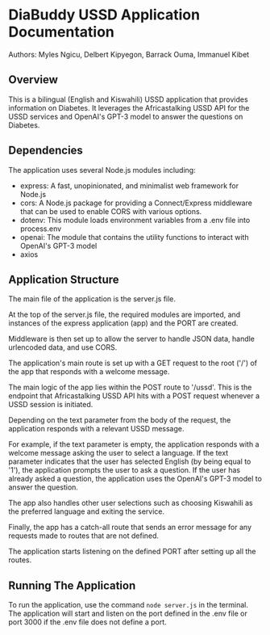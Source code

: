 # DiaBuddy USSD Application Documentation

Authors: Myles Ngicu, Delbert Kipyegon, Barrack Ouma, Immanuel Kibet

## Overview
This is a bilingual (English and Kiswahili) USSD application that provides information on Diabetes. It leverages the Africastalking USSD API for the USSD services and OpenAI's GPT-3 model to answer the questions on Diabetes.

## Dependencies
The application uses several Node.js modules including:

- express: A fast, unopinionated, and minimalist web framework for Node.js
- cors: A Node.js package for providing a Connect/Express middleware that can be used to enable CORS with various options.
- dotenv: This module loads environment variables from a .env file into process.env
- openai: The module that contains the utility functions to interact with OpenAI's GPT-3 model
- axios

## Application Structure
The main file of the application is the server.js file.

At the top of the server.js file, the required modules are imported, and instances of the express application (app) and the PORT are created.

Middleware is then set up to allow the server to handle JSON data, handle urlencoded data, and use CORS.

The application's main route is set up with a GET request to the root ('/') of the app that responds with a welcome message.

The main logic of the app lies within the POST route to '/ussd'. This is the endpoint that Africastalking USSD API hits with a POST request whenever a USSD session is initiated.

Depending on the text parameter from the body of the request, the application responds with a relevant USSD message.

For example, if the text parameter is empty, the application responds with a welcome message asking the user to select a language. If the text parameter indicates that the user has selected English (by being equal to '1'), the application prompts the user to ask a question. If the user has already asked a question, the application uses the OpenAI's GPT-3 model to answer the question.

The app also handles other user selections such as choosing Kiswahili as the preferred language and exiting the service.

Finally, the app has a catch-all route that sends an error message for any requests made to routes that are not defined.

The application starts listening on the defined PORT after setting up all the routes.

## Running The Application
To run the application, use the command `node server.js` in the terminal. The application will start and listen on the port defined in the .env file or port 3000 if the .env file does not define a port.
